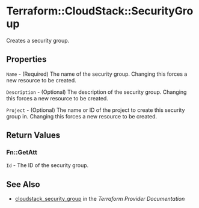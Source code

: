 # Terraform::CloudStack::SecurityGroup

Creates a security group.

## Properties

`Name` - (Required) The name of the security group. Changing this forces a new resource to be created.

`Description` - (Optional) The description of the security group. Changing this forces a new resource to be created.

`Project` - (Optional) The name or ID of the project to create this security group in. Changing this forces a new resource to be created.


## Return Values

### Fn::GetAtt

`Id` - The ID of the security group.

## See Also

* [cloudstack_security_group](https://www.terraform.io/docs/providers/cloudstack/r/security_group.html) in the _Terraform Provider Documentation_